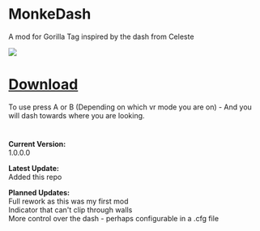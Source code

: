 # MonkeDash
A mod for Gorilla Tag inspired by the dash from Celeste

![](DashMonke.gif)

# [Download](https://github.com/TrueTamashii/MonkeDash/blob/main/MonkeDash.dll?raw=true)

To use press A or B (Depending on which vr mode you are on) - And you will dash towards where you are looking.

#

**Current Version:**
</br> 1.0.0.0

**Latest Update:**
</br> Added this repo

**Planned Updates:**
</br>Full rework as this was my first mod
</br> Indicator that can't clip through walls
</br> More control over the dash - perhaps configurable in a .cfg file
